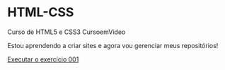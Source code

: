 # HTML-CSS
 Curso de HTML5 e CSS3 CursoemVideo

 Estou aprendendo a criar sites e agora vou gerenciar meus repositórios!

 <a href="https://jotapemendez.github.io/HTML-CSS/Exerc%C3%ADcios/ex001/index.html">Executar o exercício 001</a>
